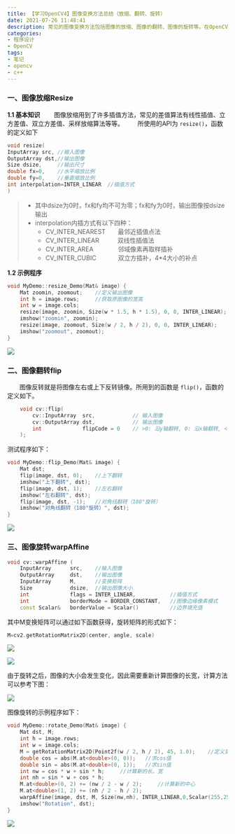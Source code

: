 ```yaml
---
title: 【学习OpenCV4】图像变换方法总结（放缩、翻转、旋转）
date: 2021-07-26 11:48:41
description: 常见的图像变换方法包括图像的放缩、图像的翻转、图像的旋转等。在OpenCV中，这些图像变换操作都有着其对应的函数。通过对函数定义的解释以及具体例子，介绍各种图像变换的方法。
categories:
- 程序设计
- OpenCV
tags:
- 笔记
- opencv
- c++
---
```




### 一、图像放缩Resize
**1.1 基本知识**
&emsp;&emsp;图像放缩用到了许多插值方法，常见的差值算法有线性插值、立方差值、双立方差值、采样放缩算法等等。
&emsp;&emsp;所使用的API为 `resize()`，函数的定义如下

```cpp
void resize(
InputArray src,	//输入图像
OutputArray dst,//输出图像
Size dsize,		//输出尺寸
double fx=0,	//水平缩放比例
double fy=0,	//垂直缩放比例
int interpolation=INTER_LINEAR	//插值方式
)
```

>* 其中dsize为0时，fx和fy均不可为零；fx和fy为0时，输出图像按dsize输出
>* interpolation内插方式有以下四种：
>	- CV_INTER_NEAREST&emsp;&emsp;最邻近插值点法
>	- CV_INTER_LINEAR&emsp;&emsp;&emsp;双线性插值法
>	- CV_INTER_AREA&emsp;&emsp;&emsp;&emsp;邻域像素再取样插补
>	- CV_INTER_CUBIC &emsp;&emsp;&emsp; 双立方插补，4*4大小的补点

**1.2 示例程序**
```cpp
void MyDemo::resize_Demo(Mat& image) {
	Mat zoomin, zoomout;	//定义输出图像
	int h = image.rows;		//获取原图像的宽高
	int w = image.cols;
	resize(image, zoomin, Size(w * 1.5, h * 1.5), 0, 0, INTER_LINEAR);	//图像放大1.5倍
	imshow("zoomin", zoomin);
	resize(image, zoomout, Size(w / 2, h / 2), 0, 0, INTER_LINEAR);		//图像缩小2倍
	imshow("zoomout", zoomout);
}
```


![](https://gitee.com/huffiema/pictures/raw/master/image/202112231913042-opencv-notes11-1.png)



### 二、图像翻转flip

&emsp;&emsp;图像反转就是将图像左右或上下反转镜像。所用到的函数是 `flip()`，函数的定义如下。
```cpp
	void cv::flip(
		cv::InputArray 	src, 			// 输入图像
		cv::OutputArray dst, 			// 输出图像
		int 			flipCode = 0	// >0: 沿y轴翻转, 0: 沿x轴翻转, <0: x、y轴同时翻转
	);
```
测试程序如下：

```cpp
void MyDemo::flip_Demo(Mat& image) {
	Mat dst;
	flip(image, dst, 0);	//上下翻转
	imshow("上下翻转", dst);
	flip(image, dst, 1);	//左右翻转
	imshow("左右翻转", dst);
	flip(image, dst, -1);	//对角线翻转（180°旋转）
	imshow("对角线翻转（180°旋转）", dst);
}
```



![](https://gitee.com/huffiema/pictures/raw/master/image/202112231916215-opencv-notes11-2.png)



### 三、图像旋转warpAffine

```cpp
void cv::warpAffine (
	InputArray 		src,	//输入图像
	OutputArray 	dst,	//输出图像
	InputArray 		M,		//变换矩阵
	Size			dsize,	//输出图像大小
	int				flags = INTER_LINEAR,			//插值方式
	int 			borderMode = BORDER_CONSTANT,	//图像边缘像素模式
	const Scalar&	borderValue = Scalar()			//边界填充值
```

其中M变换矩阵可以通过如下函数获得，旋转矩阵的形式如下：
```cpp
M=cv2.getRotationMatrix2D(center, angle, scale)
```
![](https://gitee.com/huffiema/pictures/raw/master/image/202112231916903-opencv-notes11-3.png)

![](https://gitee.com/huffiema/pictures/raw/master/image/202112231917769-opencv-notes11-4.png)



由于旋转之后，图像的大小会发生变化，因此需要重新计算图像的长宽，计算方法可以参考下图：

![](https://gitee.com/huffiema/pictures/raw/master/image/202112231917211-opencv-notes11-5.png)

图像旋转的示例程序如下：
```cpp
void MyDemo::rotate_Demo(Mat& image) {
	Mat dst, M;
	int h = image.rows;
	int w = image.cols;
	M = getRotationMatrix2D(Point2f(w / 2, h / 2), 45, 1.0);	//定义变换矩阵M
	double cos = abs(M.at<double>(0, 0));	//求cos值
	double sin = abs(M.at<double>(0, 1));	//求sin值
	int nw = cos * w + sin * h;		//计算新的长、宽
	int nh = sin * w + cos * h;
	M.at<double>(0, 2) += (nw / 2 - w / 2);		//计算新的中心
	M.at<double>(1, 2) += (nh / 2 - h / 2);
	warpAffine(image, dst, M, Size(nw,nh), INTER_LINEAR,0,Scalar(255,255,255));
	imshow("Rotation", dst);
}
```



![](https://gitee.com/huffiema/pictures/raw/master/image/202112231917301-opencv-notes11-6.png)